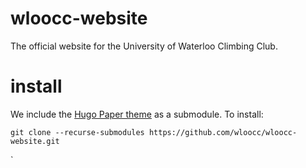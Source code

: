 # wloocc-website

The official website for the University of Waterloo Climbing Club. 

# install

We include the [Hugo Paper theme](https://github.com/nanxiaobei/hugo-paper) as a submodule. To install:

``` shell
git clone --recurse-submodules https://github.com/wloocc/wloocc-website.git
```

`
 
